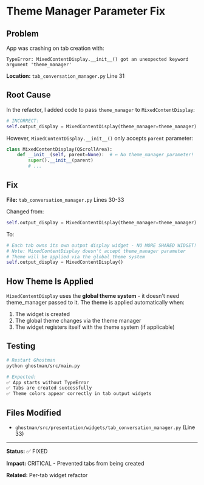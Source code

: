 # Theme Manager Parameter Fix

## Problem

App was crashing on tab creation with:

```
TypeError: MixedContentDisplay.__init__() got an unexpected keyword argument 'theme_manager'
```

**Location:** `tab_conversation_manager.py` Line 31

## Root Cause

In the refactor, I added code to pass `theme_manager` to `MixedContentDisplay`:

```python
# INCORRECT:
self.output_display = MixedContentDisplay(theme_manager=theme_manager)
```

However, `MixedContentDisplay.__init__()` only accepts `parent` parameter:

```python
class MixedContentDisplay(QScrollArea):
    def __init__(self, parent=None):  # ← No theme_manager parameter!
        super().__init__(parent)
        # ...
```

## Fix

**File:** `tab_conversation_manager.py` Lines 30-33

Changed from:
```python
self.output_display = MixedContentDisplay(theme_manager=theme_manager)
```

To:
```python
# Each tab owns its own output display widget - NO MORE SHARED WIDGET!
# Note: MixedContentDisplay doesn't accept theme_manager parameter
# Theme will be applied via the global theme system
self.output_display = MixedContentDisplay()
```

## How Theme Is Applied

`MixedContentDisplay` uses the **global theme system** - it doesn't need theme_manager passed to it. The theme is applied automatically when:

1. The widget is created
2. The global theme changes via the theme manager
3. The widget registers itself with the theme system (if applicable)

## Testing

```bash
# Restart Ghostman
python ghostman/src/main.py

# Expected:
✅ App starts without TypeError
✅ Tabs are created successfully
✅ Theme colors appear correctly in tab output widgets
```

## Files Modified

- `ghostman/src/presentation/widgets/tab_conversation_manager.py` (Line 33)

---

**Status:** ✅ FIXED

**Impact:** CRITICAL - Prevented tabs from being created

**Related:** Per-tab widget refactor
